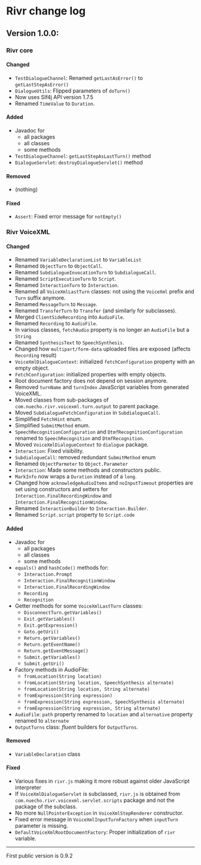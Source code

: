 # Rivr change log

## Version 1.0.0:

### Rivr core

#### Changed

* `TestDialogueChannel`: Renamed `getLastAsError()` to `getLastStepAsError()`
* `DialogueUtils`: Flipped parameters of `doTurn()`
* Now uses Slf4j API version 1.7.5 
* Renamed `TimeValue` to `Duration`.

#### Added

* Javadoc for 
    * all packages
    * all classes
    * some methods
* `TestDialogueChannel`: `getLastStepAsLastTurn()` method
* `DialogueServlet`: `destroyDialogueServlet()` method

#### Removed

* (nothing)

#### Fixed

* `Assert`: Fixed error message for `notEmpty()`


### Rivr VoiceXML

#### Changed

* Renamed `VariableDeclarationList` to `VariableList`
* Renamed `ObjectTurn` to `ObjectCall`.
* Renamed `SubdialogueInvocationTurn` to `SubdialogueCall`.
* Renamed `ScriptExecutionTurn` to `Script`.
* Renamed `InteractionTurn` to `Interaction`.
* Renamed all `VoiceXmlLastTurn` classes: not using the `VoiceXml` prefix and `Turn` suffix anymore.
* Renamed `MessageTurn` to `Message`.
* Renamed `TransferTurn` to `Transfer` (and similarly for subclasses).
* Merged `ClientSideRecording` into `AudioFile`.
* Renamed `Recording` to `AudioFile`.
* In various classes, `fetchAudio` property is no longer an `AudioFile` but a `String`
* Renamed `SynthesisText` to `SpeechSynthesis`.
* Changed how `multipart/form-data` uploaded files are exposed (affects `Recording` result)
* `VoiceXmlDialogueContext`: initialized `fetchConfiguration` property with an empty object.
* `FetchConfiguration`: initialized properties with empty objects.
* Root document factory does not depend on session anymore.
* Removed `turnName` and `turnIndex` JavaScript variables from generated VoiceXML.
* Moved classes from sub-packages of `com.nuecho.rivr.voicexml.turn.output` to parent package.
* Moved `SubdialogueFetchConfiguration` in `SubdialogueCall`.
* Simplified `FetchHint` enum.
* Simplified `SubmitMethod` enum.
* `SpeechRecognitionConfiguration` and `DtmfRecognitionConfiguration` renamed to `SpeechRecognition` and `DtmfRecognition`.
* Moved `VoiceXmlDialogueContext` to `dialogue` package.
* `Interaction`: Fixed visibility.
* `SubdialogueCall`: removed redundant `SubmitMethod` enum
* Renamed `ObjectParmeter` to `Object.Parameter`
* `Interaction`: Made some methods and constructors public.
* `MarkInfo` now wraps a `Duration` instead of a `long`.
* Changed how `acknowledgeAudioItems` and `noInputTimeout` properties are set using constructors  and setters
  for `Interaction.FinalRecordingWindow` and `Interaction.FinalRecognitionWindow`.
* Renamed `InteractionBuilder` to `Interaction.Builder`. 
* Renamed `Script.script` property to `Script.code`

#### Added

* Javadoc for 
    * all packages
    * all classes
    * some methods
* `equals()` and `hashCode()` methods for:
    * `Interaction.Prompt`
    * `Interaction.FinalRecognitionWindow`
    * `Interaction.FinalRecordingWindow`
    * `Recording`
    * `Recognition`
* Getter methods for some `VoiceXmlLastTurn` classes:
    * `DisconnectTurn.getVariables()`
    * `Exit.getVariables()`
    * `Exit.getExpression()`
    * `Goto.getUri()`
    * `Return.getVariables()`
    * `Return.getEventName()`
    * `Return.getEventMessage()`
    * `Submit.getVariables()`
    * `Submit.getUri()`
* Factory methods in AudioFile:
    * `fromLocation(String location)`
    * `fromLocation(String location, SpeechSynthesis alternate)`
    * `fromLocation(String location, String alternate)`
    * `fromExpression(String expression)`
    * `fromExpression(String expression, SpeechSynthesis alternate)`
    * `fromExpression(String expression, String alternate)`
* `AudioFile`: `path` property renamed to `location` and `alternative` property renamed to `alternate`
* `OutputTurns` class: _fluent_ builders for `OutputTurns`.

#### Removed

* `VariableDeclaration` class

#### Fixed

* Various fixes in `rivr.js` making it more robust against older JavaScript interpreter
* If `VoiceXmlDialogueServlet` is subclassed, `rivr.js` is obtained from `com.nuecho.rivr.voicexml.servlet.scripts` package 
  and not the package of the subclass.
* No more `NullPointerException` in `VoiceXmlStepRenderer` constructor.
* Fixed error message in `VoiceXmlInputTurnFactory` when `inputTurn` parameter is missing.
* `DefaultVoiceXmlRootDocumentFactory`: Proper initialization of `rivr` variable.

-----

First public version is 0.9.2
